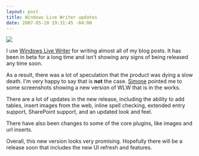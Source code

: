 ```yaml
---
layout: post
title: Windows Live Writer updates
date: 2007-05-10 19:31:45 -04:00
---
```


![](http://codeclimber.net.nz/images/codeclimber_net_nz/WindowsLiveWriter/WindowsLiveWritervNext_142C3/image_13%5B6%5D.png)

I use [Windows Live Writer](http://windowslivewriter.spaces.live.com/) for writing almost all of my blog posts. It has been in beta for a long time and isn't showing any signs of being released any time soon. 

As a result, there was a lot of speculation that the product was dying a slow death. I'm very happy to say that is **not** the case. [Simone](http://www.codeclimber.net.nz/archive/2007/05/08/Windows-Live-Writer-vNext.aspx "Climbing the cliffs of C#") pointed me to some screenshots showing a new version of WLW that is in the works.

There are a lot of updates in the new release, including the ability to add tables, insert images from the web, inline spell checking, extended entry support, SharePoint support, and an updated look and feel.

There have also been changes to some of the core plugins, like images and url inserts.

Overall, this new version looks very promising. Hopefully there will be a release soon that includes the new UI refresh and features.
